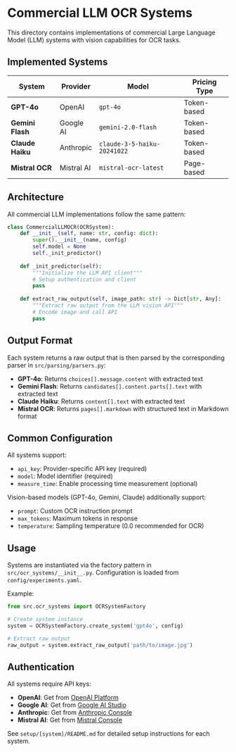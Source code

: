 # Commercial LLM OCR Systems

This directory contains implementations of commercial Large Language Model (LLM) systems with vision capabilities for OCR tasks.

## Implemented Systems

| System | Provider | Model | Pricing Type |
|--------|----------|-------|--------------|
| **GPT-4o** | OpenAI | `gpt-4o` | Token-based |
| **Gemini Flash** | Google AI | `gemini-2.0-flash` | Token-based |
| **Claude Haiku** | Anthropic | `claude-3-5-haiku-20241022` | Token-based |
| **Mistral OCR** | Mistral AI | `mistral-ocr-latest` | Page-based |


## Architecture

All commercial LLM implementations follow the same pattern:

```python
class CommercialLLMOCR(OCRSystem):
    def __init__(self, name: str, config: dict):
        super().__init__(name, config)
        self.model = None
        self._init_predictor()
    
    def _init_predictor(self):
        """Initialize the LLM API client"""
        # Setup authentication and client
        pass
    
    def extract_raw_output(self, image_path: str) -> Dict[str, Any]:
        """Extract raw output from the LLM vision API"""
        # Encode image and call API
        pass
```

## Output Format

Each system returns a raw output that is then parsed by the corresponding parser in `src/parsing/parsers.py`:

- **GPT-4o**: Returns `choices[].message.content` with extracted text
- **Gemini Flash**: Returns `candidates[].content.parts[].text` with extracted text
- **Claude Haiku**: Returns `content[].text` with extracted text
- **Mistral OCR**: Returns `pages[].markdown` with structured text in Markdown format

## Common Configuration

All systems support:
- `api_key`: Provider-specific API key (required)
- `model`: Model identifier (required)
- `measure_time`: Enable processing time measurement (optional)

Vision-based models (GPT-4o, Gemini, Claude) additionally support:
- `prompt`: Custom OCR instruction prompt
- `max_tokens`: Maximum tokens in response
- `temperature`: Sampling temperature (0.0 recommended for OCR)

## Usage

Systems are instantiated via the factory pattern in `src/ocr_systems/__init__.py`. Configuration is loaded from `config/experiments.yaml`.

Example:
```python
from src.ocr_systems import OCRSystemFactory

# Create system instance
system = OCRSystemFactory.create_system('gpt4o', config)

# Extract raw output
raw_output = system.extract_raw_output('path/to/image.jpg')
```



## Authentication

All systems require API keys:
- **OpenAI**: Get from [OpenAI Platform](https://platform.openai.com/api-keys)
- **Google AI**: Get from [Google AI Studio](https://aistudio.google.com)
- **Anthropic**: Get from [Anthropic Console](https://console.anthropic.com/settings/keys)
- **Mistral AI**: Get from [Mistral Console](https://console.mistral.ai/api-keys/)

See `setup/[system]/README.md` for detailed setup instructions for each system.

